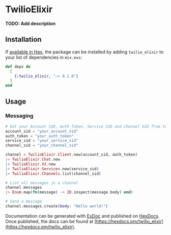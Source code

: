 # TwilioElixir

**TODO: Add description**

## Installation

If [available in Hex](https://hex.pm/docs/publish), the package can be installed
by adding `twilio_elixir` to your list of dependencies in `mix.exs`:

```elixir
def deps do
  [
    {:twilio_elixir, "~> 0.1.0"}
  ]
end
```

## Usage

### Messaging

```elixir
# Get your Account SID, Auth Token, Service SID and Channel SID from twilio.com/console
account_sid = "your_account_sid"
auth_token = "your_auth_token"
service_sid = "your_service_sid"
channel_sid = "your_channel_sid"

channel = TwilioElixir.Client.new(account_sid, auth_token)
|> TwilioElixir.Chat.new
|> TwilioElixir.V2.new
|> TwilioElixir.Services.new(service_sid)
|> TwilioElixir.Channels.list(channel_sid)

# List all messages in a channel
channel.messages
|> Enum.map(fn(message) -> IO.inspect(message.body) end)

# Send a message
channel.messages.create(body: "Hello world!")

```


Documentation can be generated with [ExDoc](https://github.com/elixir-lang/ex_doc)
and published on [HexDocs](https://hexdocs.pm). Once published, the docs can
be found at [https://hexdocs.pm/twilio_elixir](https://hexdocs.pm/twilio_elixir).
